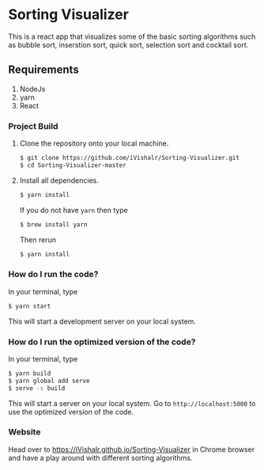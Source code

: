 # Sorting Visualizer

This is a react app that visualizes some of the basic sorting algorithms such as bubble sort, inserstion sort, quick sort, selection sort and cocktail sort. 

## Requirements

1. NodeJs
2. yarn
3. React

### Project Build

1. Clone the repository onto your local machine.
   ```bash
   $ git clone https://github.com/iVishalr/Sorting-Visualizer.git
   $ cd Sorting-Visualizer-master
   ```
2. Install all dependencies.
   ```bash
   $ yarn install
   ```
   If you do not have `yarn` then type
   ```bash
   $ brew install yarn
   ```
   Then rerun 
   ```bash
   $ yarn install
   ```
   
### How do I run the code?

In your terminal, type
  ```bash
  $ yarn start
  ```
This will start a development server on your local system.

### How do I run the optimized version of the code?

In your terminal, type
  ```bash
  $ yarn build
  $ yarn global add serve
  $ serve -s build
  ```
This will start a server on your local system. Go to `http://localhost:5000` to use the optimized version of the code.

### Website

Head over to https://iVishalr.github.io/Sorting-Visualizer in Chrome browser and have a play around with different sorting algorithms.
